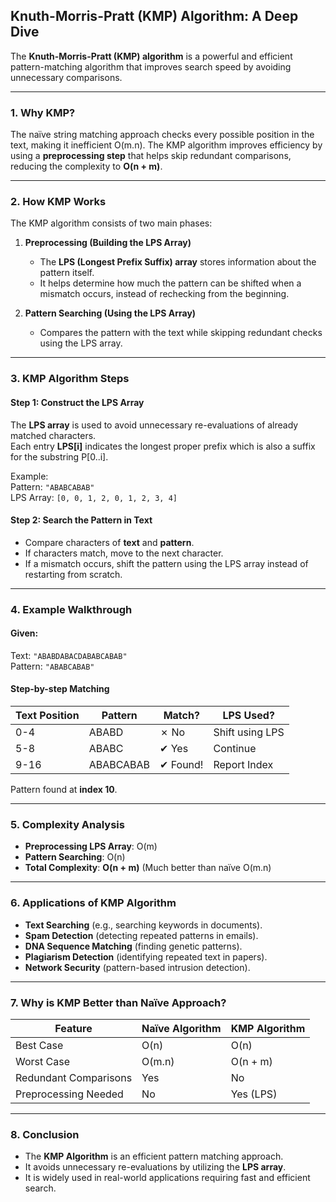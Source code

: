 ## **Knuth-Morris-Pratt (KMP) Algorithm: A Deep Dive**  

The **Knuth-Morris-Pratt (KMP) algorithm** is a powerful and efficient pattern-matching algorithm that improves search speed by avoiding unnecessary comparisons.

---

### **1. Why KMP?**
The naïve string matching approach checks every possible position in the text, making it inefficient O(m.n). The KMP algorithm improves efficiency by using a **preprocessing step** that helps skip redundant comparisons, reducing the complexity to **O(n + m)**.

---

### **2. How KMP Works**
The KMP algorithm consists of two main phases:

1. **Preprocessing (Building the LPS Array)**  
   - The **LPS (Longest Prefix Suffix) array** stores information about the pattern itself.  
   - It helps determine how much the pattern can be shifted when a mismatch occurs, instead of rechecking from the beginning.

2. **Pattern Searching (Using the LPS Array)**  
   - Compares the pattern with the text while skipping redundant checks using the LPS array.

---

### **3. KMP Algorithm Steps**
#### **Step 1: Construct the LPS Array**
The **LPS array** is used to avoid unnecessary re-evaluations of already matched characters.  
Each entry **LPS[i]** indicates the longest proper prefix which is also a suffix for the substring P[0..i].  

Example:  
Pattern: `"ABABCABAB"`  
LPS Array: `[0, 0, 1, 2, 0, 1, 2, 3, 4]`  

#### **Step 2: Search the Pattern in Text**
- Compare characters of **text** and **pattern**.  
- If characters match, move to the next character.  
- If a mismatch occurs, shift the pattern using the LPS array instead of restarting from scratch.

---

### **4. Example Walkthrough**
#### **Given:**
Text: `"ABABDABACDABABCABAB"`  
Pattern: `"ABABCABAB"`

#### **Step-by-step Matching**
| Text Position | Pattern | Match? | LPS Used? |
|--------------|--------|--------|------------|
| 0-4  | ABABD | ✗ No  | Shift using LPS |
| 5-8  | ABABC | ✔ Yes | Continue |
| 9-16 | ABABCABAB | ✔ Found! | Report Index |

Pattern found at **index 10**.

---

### **5. Complexity Analysis**
- **Preprocessing LPS Array**: O(m)
- **Pattern Searching**: O(n)
- **Total Complexity**: **O(n + m)** (Much better than naïve O(m.n)

---

### **6. Applications of KMP Algorithm**
- **Text Searching** (e.g., searching keywords in documents).
- **Spam Detection** (detecting repeated patterns in emails).
- **DNA Sequence Matching** (finding genetic patterns).
- **Plagiarism Detection** (identifying repeated text in papers).
- **Network Security** (pattern-based intrusion detection).

---

### **7. Why is KMP Better than Naïve Approach?**
| Feature | Naïve Algorithm | KMP Algorithm |
|---------|---------------|--------------|
| Best Case | O(n) | O(n) |
| Worst Case | O(m.n) | O(n + m) |
| Redundant Comparisons | Yes | No |
| Preprocessing Needed | No | Yes (LPS) |

---

### **8. Conclusion**
- The **KMP Algorithm** is an efficient pattern matching approach.
- It avoids unnecessary re-evaluations by utilizing the **LPS array**.
- It is widely used in real-world applications requiring fast and efficient search.

